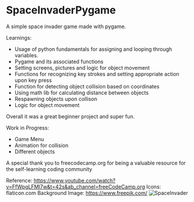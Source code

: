 # SpaceInvaderPygame

A simple space invader game made with pygame. 

Learnings:

- Usage of python fundamentals for assigning and looping through variables.
- Pygame and its associated functions
- Setting screens, pictures and logic for object movement
- Functions for recognizing key strokes and setting appropriate action upon key press
- Function for detecting object collision based on coordinates
- Using math lib for calculating distance between objects
- Respawning objects upon collison
- Logic for object movement

Overall it was a great beginner project and super fun.

Work in Progress:
- Game Menu
- Animation for collision
- Different objects 

A special thank you to freecodecamp.org for being a valuable resource for the self-learning coding community

Reference: https://www.youtube.com/watch?v=FfWpgLFMI7w&t=42s&ab_channel=freeCodeCamp.org
Icons: flaticon.com
Background Image: https://www.freepik.com/
![SpaceInvader](https://user-images.githubusercontent.com/13238071/114499562-5bd5dd00-9bf4-11eb-93fc-d72fafd101b5.PNG)
